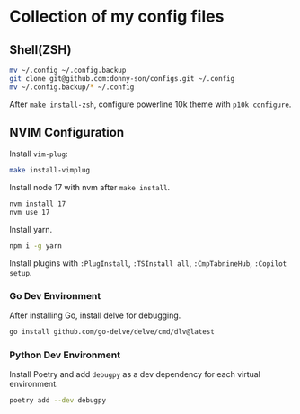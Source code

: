 # Collection of my config files

## Shell(ZSH)

```bash
mv ~/.config ~/.config.backup
git clone git@github.com:donny-son/configs.git ~/.config
mv ~/.config.backup/* ~/.config
```

After `make install-zsh`, configure powerline 10k theme with `p10k configure`.

## NVIM Configuration

Install `vim-plug`:

```bash
make install-vimplug
```

Install node 17 with nvm after `make install`.
```bash
nvm install 17
nvm use 17
```

Install yarn.
```bash
npm i -g yarn
```

Install plugins with `:PlugInstall`, `:TSInstall all`, `:CmpTabnineHub`, `:Copilot setup`.

### Go Dev Environment

After installing Go, install delve for debugging.

```bash
go install github.com/go-delve/delve/cmd/dlv@latest
```

### Python Dev Environment

Install Poetry and add `debugpy` as a dev dependency for each virtual environment.
```bash
poetry add --dev debugpy
```
